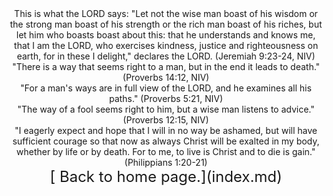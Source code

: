<header> <title>(PVW)Favorite Verses</title> <meta content="IE=9" http-equiv="X-UA-Compatible"></meta> </header> <center> This is what the LORD says: "Let not the wise man boast of his wisdom or the strong man boast of his strength or the rich man boast of his riches, but let him who boasts boast about this: that he understands and knows me, that I am the LORD, who exercises kindness, justice and righteousness on earth, for in these I delight," declares the LORD. (Jeremiah 9:23-24, NIV) <center> "There is a way that seems right to a man, but in the end it leads to death." (Proverbs 14:12, NIV) <center> "For a man's ways are in full view of the LORD, and he examines all his paths." (Proverbs 5:21, NIV) <center> "The way of a fool seems right to him, but a wise man listens to advice." (Proverbs 12:15, NIV) <center> "I eagerly expect and hope that I will in no way be ashamed, but will have sufficient courage so that now as always Christ will be exalted in my body, whether by life or by death. For to me, to live is Christ and to die is gain." (Philippians 1:20-21) </center> </center> </center>
  <font size="+2"> [ Back to home page.](index.md) </font>

</center></center>

